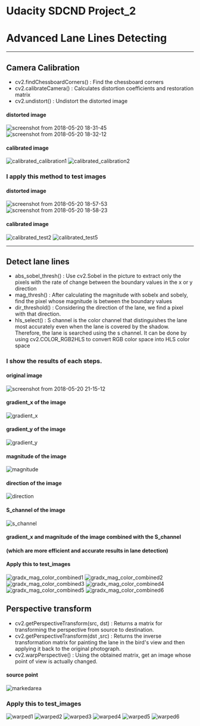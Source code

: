 
# Udacity SDCND Project_2 
# Advanced Lane Lines Detecting
----
## Camera Calibration
- cv2.findChessboardCorners() : Find the chessboard corners
- cv2.calibrateCamera() : Calculates distortion coefficients and restoration matrix
- cv2.undistort() : Undistort the distorted image

#### distorted image
![screenshot from 2018-05-20 18-31-45](https://user-images.githubusercontent.com/35591154/40277631-20ae0f74-5c5d-11e8-96ad-835d358abc98.png)
![screenshot from 2018-05-20 18-32-12](https://user-images.githubusercontent.com/35591154/40277634-29636268-5c5d-11e8-9a08-3102f85e37d7.png)

#### calibrated image
![calibrated_calibration1](https://user-images.githubusercontent.com/35591154/40277773-a184053e-5c5f-11e8-8381-62dbcc560b42.png)
![calibrated_calibration2](https://user-images.githubusercontent.com/35591154/40277776-a9c2c53c-5c5f-11e8-8539-a8537bd955ad.png)

### I apply this method to test images

#### distorted image
![screenshot from 2018-05-20 18-57-53](https://user-images.githubusercontent.com/35591154/40277844-034c649a-5c61-11e8-9ab4-23d0faf6c53c.png)
![screenshot from 2018-05-20 18-58-23](https://user-images.githubusercontent.com/35591154/40277845-079a4936-5c61-11e8-9b14-6016e7af5c8a.png)


#### calibrated image
![calibrated_test2](https://user-images.githubusercontent.com/35591154/40277801-0a4c57f6-5c60-11e8-9981-f8fe6007063a.png)
![calibrated_test5](https://user-images.githubusercontent.com/35591154/40277802-0ce3b3d8-5c60-11e8-95fe-c4d76295a7ef.png)

----
## Detect lane lines
- abs_sobel_thresh() : Use cv2.Sobel in the picture to extract only the pixels with the rate of change between the boundary                                                                   values in the x or y direction
- mag_thresh() : After calculating the magnitude with sobelx and sobely, find the pixel whose magnitude is between the boundary values
- dir_threshold() : Considering the direction of the lane, we find a pixel with that direction.
- hls_select() : S channel is the color channel that distinguishes the lane most accurately even when the lane is covered by the shadow. Therefore, the lane is searched using the s channel. It can be done by using cv2.COLOR_RGB2HLS to convert RGB color space into HLS color space

### I show the results of each steps.

#### original image                          
![screenshot from 2018-05-20 21-15-12](https://user-images.githubusercontent.com/35591154/40278861-e732c822-5c73-11e8-999b-9cf32286c8dd.png)
#### gradient_x of the image          
![gradient_x](https://user-images.githubusercontent.com/35591154/40278828-5aa34652-5c73-11e8-931a-45d168429019.png)
#### gradient_y of the image   
![gradient_y](https://user-images.githubusercontent.com/35591154/40278827-5624f10c-5c73-11e8-9570-d23f88843b93.png)
#### magnitude of the image
![magnitude](https://user-images.githubusercontent.com/35591154/40278941-8199824c-5c75-11e8-883d-7c70386ccaa6.png)
#### direction of the image
![direction](https://user-images.githubusercontent.com/35591154/40278946-9a8a146a-5c75-11e8-9073-9fe8cc3becdd.png)
#### S_channel of the image
![s_channel](https://user-images.githubusercontent.com/35591154/40279020-9a605714-5c76-11e8-8891-65db255f89ad.png)
#### gradient_x and magnitude of the image combined with the S_channel 
#### (which are more efficient and accurate results in lane detection)
#### Apply this to test_images
![gradx_mag_color_combined1](https://user-images.githubusercontent.com/35591154/40278953-af56954e-5c75-11e8-97f3-7a5fa9489143.png)
![gradx_mag_color_combined2](https://user-images.githubusercontent.com/35591154/40278954-b04eb3c8-5c75-11e8-9ccd-99eefaf28ccf.png)
![gradx_mag_color_combined3](https://user-images.githubusercontent.com/35591154/40278957-bd15e590-5c75-11e8-8927-371a60a84003.png)
![gradx_mag_color_combined4](https://user-images.githubusercontent.com/35591154/40278958-c0462892-5c75-11e8-9cf4-9ca84029c590.png)
![gradx_mag_color_combined5](https://user-images.githubusercontent.com/35591154/40278959-c18c5d8e-5c75-11e8-8696-3953ddee31e4.png)
![gradx_mag_color_combined6](https://user-images.githubusercontent.com/35591154/40278961-c6afb9e6-5c75-11e8-937f-aef259ad276d.png)

## Perspective transform
- cv2.getPerspectiveTransform(src, dst) : Returns a matrix for transforming the perspective from source to destination.
- cv2.getPerspectiveTransform(dst ,src) : Returns the inverse transformation matrix for painting the lane in the bird's view and then applying it back to the original photograph.
- cv2.warpPerspective() : Using the obtained matrix, get an image whose point of view is actually changed.

#### source point
![markedarea](https://user-images.githubusercontent.com/35591154/40279046-f3bed3c6-5c76-11e8-89c6-52b1ebe103b1.png)

### Apply this to test_images

![warped1](https://user-images.githubusercontent.com/35591154/40279106-e9d15888-5c77-11e8-962a-9bae5870347e.png)
![warped2](https://user-images.githubusercontent.com/35591154/40279107-e9dadc8c-5c77-11e8-8907-a38acba58aa2.png)
![warped3](https://user-images.githubusercontent.com/35591154/40279108-ea37e99a-5c77-11e8-8cf6-82e17b6ba324.png)
![warped4](https://user-images.githubusercontent.com/35591154/40279109-eb45c71c-5c77-11e8-81c9-9f8ed6b285f6.png)
![warped5](https://user-images.githubusercontent.com/35591154/40279110-ec6677f4-5c77-11e8-8bb5-dc48639650c9.png)
![warped6](https://user-images.githubusercontent.com/35591154/40279111-f3672288-5c77-11e8-94a3-e5bd01371378.png)




